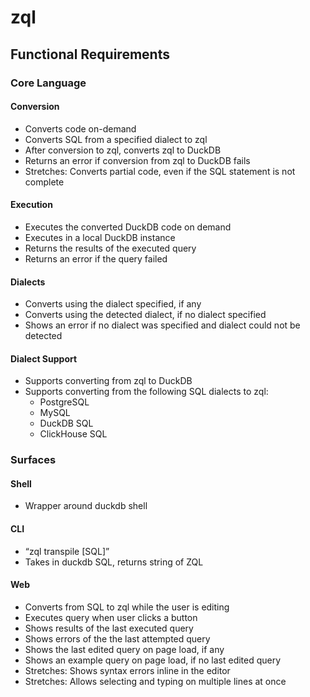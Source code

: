 # zql

## Functional Requirements

### Core Language

#### Conversion

- Converts code on-demand
- Converts SQL from a specified dialect to zql
- After conversion to zql, converts zql to DuckDB
- Returns an error if conversion from zql to DuckDB fails
- Stretches: Converts partial code, even if the SQL statement is not complete

#### Execution

- Executes the converted DuckDB code on demand
- Executes in a local DuckDB instance
- Returns the results of the executed query
- Returns an error if the query failed

#### Dialects

- Converts using the dialect specified, if any
- Converts using the detected dialect, if no dialect specified
- Shows an error if no dialect was specified and dialect could not be detected

#### Dialect Support

- Supports converting from zql to DuckDB
- Supports converting from the following SQL dialects to zql:
  - PostgreSQL
  - MySQL
  - DuckDB SQL
  - ClickHouse SQL

### Surfaces

#### Shell

- Wrapper around duckdb shell

#### CLI

- “zql transpile [SQL]”
- Takes in duckdb SQL, returns string of ZQL

#### Web

- Converts from SQL to zql while the user is editing
- Executes query when user clicks a button
- Shows results of the last executed query
- Shows errors of the the last attempted query
- Shows the last edited query on page load, if any
- Shows an example query on page load, if no last edited query
- Stretches: Shows syntax errors inline in the editor
- Stretches: Allows selecting and typing on multiple lines at once
